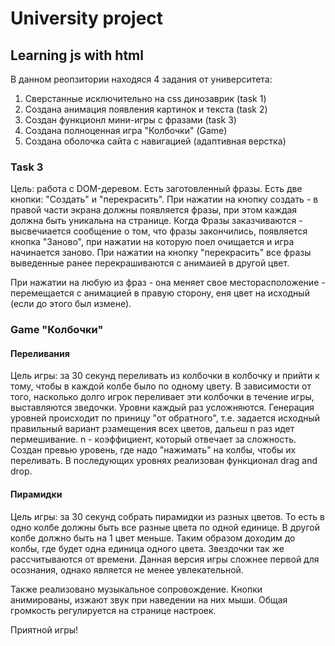 # University project

## Learning js with html

В данном реопзитории находяся 4 задания от университета:
  1. Сверстанные исключительно на css динозаврик (task 1)
  2. Создана анимация появления картинок и текста (task 2)
  3. Создан функционл мини-игры с фразами (task 3)
  4. Создана полноценная игра "Колбочки" (Game) 
  5. Создана оболочка сайта с навигацией (адаптивная верстка)

### Task 3 
Цель: работа с DOM-деревом. Есть заготовленный фразы. Есть две кнопки: "Создать" и "перекрасить". При нажатии на кнопку создать - в правой части экрана должны появляется фразы, при этом каждая должна быть уникальна на странице. Когда Фразы заказчиваются - высвечиается сообщение о том, что фразы закончились, появляется кнопка "Заново", при нажатии на которую поел очищается и игра начинается заново.
При нажатии на кнопку "перекрасить" все фразы выведенные ранее перекрашиваются с анимаией в другой цвет. 

При нажатии на любую из фраз - она меняет свое месторасположение - перемещается с анимацией в правую сторону, еня цвет на исходный (если до этого был измене).

### Game "Колбочки" 
#### Переливания
Цель игры: за 30 секунд переливать из колбочки в колбочку и прийти к тому, чтобы в каждой колбе было по одному цвету. В зависимости от того, насколько долго игрок переливает эти колбочки в течение игры, выставляются зведочки. Уровни каждый раз усложняются. Генерация уровней происходит по приницу "от обратного", т.е. задается исходный правильный вариант рзамещения всех цветов, дальеш n раз идет пермешивание. n - коэффициент, который отвечает за сложность. Создан превью уровень, где надо "нажимать" на колбы, чтобы их переливать. В последующих уровнях реализован функционал drag and drop.

#### Пирамидки
Цель игры: за 30 секунд собрать пирамидки из разных цветов. То есть в одно колбе должны быть все разные цвета по одной единице. В другой колбе должно быть на 1 цвет меньше. Таким образом доходим до колбы, где будет одна единица одного цвета. Звездочки так же рассчитываются от времени. Данная версия игры сложнее первой для осознания, однако является не менее увлекательной. 

Также реализовано музыкальное сопровождение. Кнопки анимированы, изжают звук при наведении на них мыши. Общая громкость регулируется на странице настроек.

Приятной игры!
